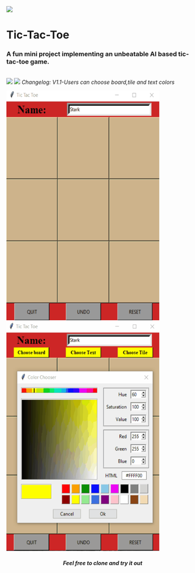 
<a href="https://www.python.org/"><img src="http://ForTheBadge.com/images/badges/made-with-python.svg"></a>
<h1>Tic-Tac-Toe</h1>
<h3>A fun mini project implementing an unbeatable AI based tic-tac-toe game.</h3><br>
<img src="https://img.shields.io/badge/Frontend-tkinter-blue">
<img src="https://img.shields.io/badge/Algorithm-minimax with alpha beta pruning-red">
<i align="Left">
Changelog: V1.1-Users can choose board,tile and text colors
</i><br>
<p align="left">
<img src="md files/SS100.gif" width="400" height="600">
<img src="md files/SS101.gif" width="400" height="600">
</p>
<h5 align="center">
Feel free to clone and try it out
</h5>
